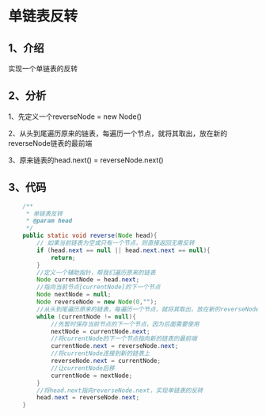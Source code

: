# 单链表反转

## 1、介绍

实现一个单链表的反转

## 2、分析

1、先定义一个reverseNode = new Node()

2、从头到尾遍历原来的链表，每遍历一个节点，就将其取出，放在新的reverseNode链表的最前端

3、原来链表的head.next() = reverseNode.next()

## 3、代码

```java
	/**
     * 单链表反转
     * @param head
     */
    public static void reverse(Node head){
        // 如果当前链表为空或只有一个节点，则直接返回无需反转
        if (head.next == null || head.next.next == null){
            return;
        }
        //定义一个辅助指针，帮我们遍历原来的链表
        Node currentNode = head.next;
        //指向当前节点[currentNode]的下一个节点
        Node nextNode = null;
        Node reverseNode = new Node(0,"");
        //从头到尾遍历原来的链表，每遍历一个节点，就将其取出，放在新的reverseNode链表的最前端
        while (currentNode != null){
            //先暂时保存当前节点的下一个节点，因为后面需要使用
            nextNode = currentNode.next;
            //将currentNode的下一个节点指向新的链表的最前端
            currentNode.next = reverseNode.next;
            //将currentNode连接到新的链表上
            reverseNode.next = currentNode;
            //让currentNode后移
            currentNode = nextNode;
        }
        //将head.next指向reverseNode.next，实现单链表的反转
        head.next = reverseNode.next;
    }
```



